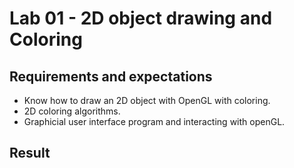# Lab 01 - 2D object drawing and Coloring

## Requirements and expectations

- Know how to draw an 2D object with OpenGL with coloring.
- 2D coloring algorithms.
- Graphicial user interface program and interacting with openGL.

## Result
